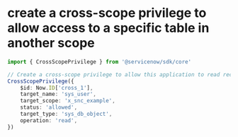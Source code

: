 # create a cross-scope privilege to allow access to a specific table in another scope
```typescript
import { CrossScopePrivilege } from '@servicenow/sdk/core'

// Create a cross-scope privilege to allow this application to read records from the `sys_user` table in `x_snc_example` scope.
CrossScopePrivilege({
    $id: Now.ID['cross_1'],
    target_name: 'sys_user',
    target_scope: 'x_snc_example',
    status: 'allowed',
    target_type: 'sys_db_object',
    operation: 'read',
})
```
